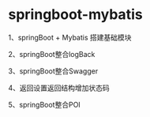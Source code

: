 # springboot-mybatis

1、springBoot + Mybatis 搭建基础模块

2、springBoot整合logBack

3、springBoot整合Swagger

4、返回设置返回结构增加状态码

5、springBoot整合POI
